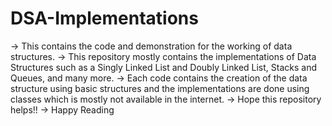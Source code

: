 # DSA-Implementations
-> This contains the code and demonstration for the working of data structures.
-> This repository mostly contains the implementations of Data Structures such as a Singly Linked List and Doubly Linked List, Stacks and Queues, and many more.
-> Each code contains the creation of the data structure using basic structures and the implementations are done using classes which is mostly not available in the internet.
-> Hope this repository helps!!
-> Happy Reading
